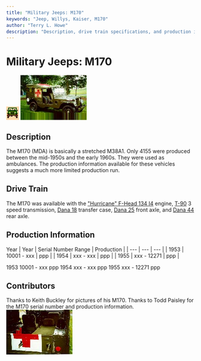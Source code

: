 ```yaml
---
title: "Military Jeeps: M170"
keywords: "Jeep, Willys, Kaiser, M170"
author: "Terry L. Howe"
description: "Description, drive train specifications, and production information for the Willys Jeep M170"
---
```


# Military Jeeps: M170
![military jeeps](/images/military.gif)
[![M170 passenger side](/images/m170r_.jpg)](/images/m170r.jpg)
## Description
The M170 (MDA) is basically a stretched M38A1.
Only 4155 were produced between the mid-1950s
and the early 1960s.  They were used as ambulances.
The production information available for these vehicles
suggests a much more limited production run.
## Drive Train
The M170 was available with the
["Hurricane" F-Head 134 I4](/engine/hurricane134.html)
engine,
[T-90](/trans/t90.html) 3 speed transmission,
[Dana 18](/xfer/d18.html) transfer case,
[Dana 25](/axle/d25.html) front axle, and
[Dana 44](/axle/d44.html) rear axle.
## Production Information
Year
| Year | Serial Number Range | Production |
| --- | --- | --- |
| 1953 | 10001 - xxx | ppp |
| 1954 | xxx - xxx | ppp |
| 1955 | xxx - 12271 | ppp |

1953
10001 - xxx
ppp
1954
xxx - xxx
ppp
1955
xxx - 12271
ppp
## Contributors
Thanks to Keith Buckley for pictures of his M170.
Thanks to Todd Paisley for the M170 serial number and production
information.
[![M170 back](/images/m170b_.jpg)](/images/m170b.jpg)